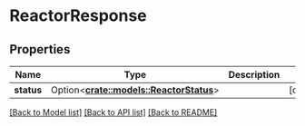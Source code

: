 # ReactorResponse

## Properties

Name | Type | Description | Notes
------------ | ------------- | ------------- | -------------
**status** | Option<[**crate::models::ReactorStatus**](ReactorStatus.md)> |  | [optional]

[[Back to Model list]](../README.md#documentation-for-models) [[Back to API list]](../README.md#documentation-for-api-endpoints) [[Back to README]](../README.md)



